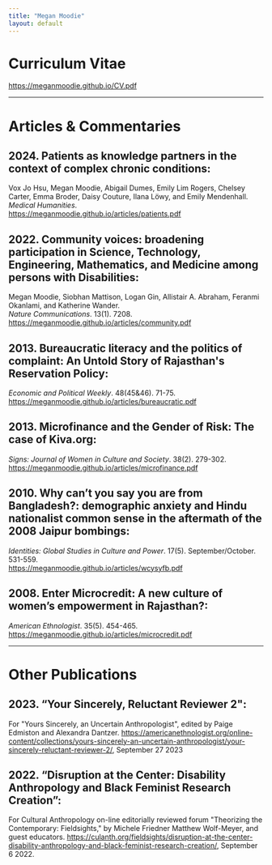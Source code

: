 ```yaml
---
title: "Megan Moodie"
layout: default
---
```


# Curriculum Vitae

<https://meganmoodie.github.io/CV.pdf>

-----

# Articles & Commentaries

## 2024. Patients as knowledge partners in the context of complex chronic conditions:

Vox Jo Hsu, Megan Moodie, Abigail Dumes, Emily Lim Rogers, Chelsey Carter, Emma Broder, Daisy Couture, Ilana Löwy, and Emily Mendenhall.  
*Medical Humanities*.  
<https://meganmoodie.github.io/articles/patients.pdf>

## 2022. Community voices: broadening participation in Science, Technology, Engineering, Mathematics, and Medicine among persons with Disabilities:

Megan Moodie, Siobhan Mattison, Logan Gin, Allistair A. Abraham, Feranmi Okanlami, and Katherine Wander.  
*Nature Communications*. 13(1). 7208.  
<https://meganmoodie.github.io/articles/community.pdf>

## 2013. Bureaucratic literacy and the politics of complaint: An Untold Story of Rajasthan's Reservation Policy:

*Economic and Political Weekly*. 48(45&amp;46). 71-75.  
<https://meganmoodie.github.io/articles/bureaucratic.pdf>

## 2013. Microfinance and the Gender of Risk: The case of Kiva.org:

*Signs: Journal of Women in Culture and Society*. 38(2). 279-302.  
<https://meganmoodie.github.io/articles/microfinance.pdf>

## 2010. Why can’t you say you are from Bangladesh?: demographic anxiety and Hindu nationalist common sense in the aftermath of the 2008 Jaipur bombings:

*Identities: Global Studies in Culture and Power*. 17(5). September/October. 531-559.  
<https://meganmoodie.github.io/articles/wcysyfb.pdf>

## 2008. Enter Microcredit: A new culture of women’s empowerment in Rajasthan?:

*American Ethnologist*. 35(5). 454-465.  
<https://meganmoodie.github.io/articles/microcredit.pdf>

-----

# Other Publications

## 2023. “Your Sincerely, Reluctant Reviewer 2":

For &quot;Yours Sincerely, an Uncertain Anthropologist&quot;, edited by Paige Edmiston and Alexandra Dantzer. <https://americanethnologist.org/online-content/collections/yours-sincerely-an-uncertain-anthropologist/your-sincerely-reluctant-reviewer-2/>, September 27 2023

## 2022. “Disruption at the Center: Disability Anthropology and Black Feminist Research Creation”:

For Cultural Anthropology on-line editorially reviewed forum &quot;Theorizing the Contemporary: Fieldsights,&quot; by Michele Friedner Matthew Wolf-Meyer, and guest educators. <https://culanth.org/fieldsights/disruption-at-the-center-disability-anthropology-and-black-feminist-research-creation/>, September 6 2022.
